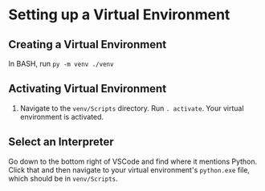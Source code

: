 # Setting up a Virtual Environment

## Creating a Virtual Environment

In BASH, run `py -m venv ./venv`

## Activating Virtual Environment

1. Navigate to the `venv/Scripts` directory. Run `. activate`. Your virtual environment is activated.

## Select an Interpreter

Go down to the bottom right of VSCode and find where it mentions Python. Click that and then navigate to your virtual environment's `python.exe` file, which should be in `venv/Scripts`.